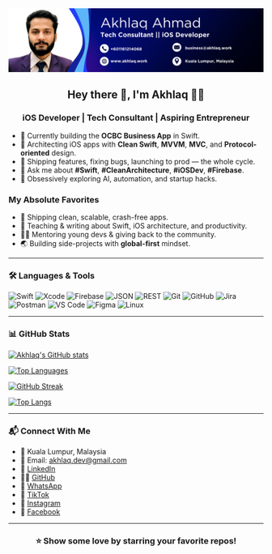 <img src="akhlaq-banner.jpg">

<h2 align="center">Hey there 👋, I'm Akhlaq 👨‍💻</h2>
<h3 align="center">iOS Developer | Tech Consultant | Aspiring Entrepreneur</h3>

- 🚀 Currently building the **OCBC Business App** in Swift.
- 🧠 Architecting iOS apps with **Clean Swift**, **MVVM**, **MVC**, and **Protocol-oriented** design.
- 🔄 Shipping features, fixing bugs, launching to prod — the whole cycle.
- 💬 Ask me about **#Swift**, **#CleanArchitecture**, **#iOSDev**, **#Firebase**.
- 🧪 Obsessively exploring AI, automation, and startup hacks.

### My Absolute Favorites

- 🍕 Shipping clean, scalable, crash-free apps.
- 📰 Teaching & writing about Swift, iOS architecture, and productivity.
- 🧑‍🏫 Mentoring young devs & giving back to the community.
- 🌏 Building side-projects with **global-first** mindset.

---

### 🛠️ Languages & Tools

![Swift](https://img.shields.io/badge/Swift-orange?style=flat-square&logo=swift)
![Xcode](https://img.shields.io/badge/Xcode-1C1E21?style=flat-square&logo=xcode)
![Firebase](https://img.shields.io/badge/Firebase-ffca28?style=flat-square&logo=firebase)
![JSON](https://img.shields.io/badge/-JSON-000?style=flat-square&logo=json)
![REST](https://img.shields.io/badge/-REST-02569B?style=flat-square)
![Git](https://img.shields.io/badge/Git-F05032?style=flat-square&logo=git)
![GitHub](https://img.shields.io/badge/GitHub-181717?style=flat-square&logo=github)
![Jira](https://img.shields.io/badge/Jira-0052CC?style=flat-square&logo=jira)
![Postman](https://img.shields.io/badge/Postman-black?style=flat-square&logo=postman)
![VS Code](https://img.shields.io/badge/VSCode-007ACC?style=flat-square&logo=visual-studio-code)
![Figma](https://img.shields.io/badge/Figma-black?style=flat-square&logo=figma)
![Linux](https://img.shields.io/badge/Linux-000?style=flat-square&logo=linux)

---

### 📊 GitHub Stats

[![Akhlaq's GitHub stats](https://github-readme-stats.vercel.app/api?username=akhlaqahmad&show_icons=true&theme=radical&count_private=true&hide_border=true)](https://github.com/akhlaqahmad)

[![Top Languages](https://github-readme-stats.vercel.app/api/top-langs/?username=akhlaqahmad&layout=compact&theme=radical&hide_border=true&langs_count=8)](https://github.com/akhlaqahmad)

[![GitHub Streak](https://github-readme-streak-stats.herokuapp.com/?user=akhlaqahmad&theme=radical&hide_border=true)](https://github.com/akhlaqahmad)

[![Top Langs](https://github-readme-stats.vercel.app/api/top-langs/?username=akhlaqahmad&layout=compact)](https://github.com/anuraghazra/github-readme-stats)

---

### 📬 Connect With Me

- 📍 Kuala Lumpur, Malaysia  
- 📧 Email: [akhlaq.dev@gmail.com](mailto:akhlaq.dev@gmail.com)  
- 💼 [LinkedIn](https://www.linkedin.com/in/akhlaq-dmg)  
- 👨‍💻 [GitHub](https://github.com/akhlaqahmad)  
- 📱 [WhatsApp](https://wa.me/601161214068)  
- 🎥 [TikTok](https://www.tiktok.com/@akhlaq.dmg)  
- 📸 [Instagram](https://www.instagram.com/akhlaq.dmg)  
- 📘 [Facebook](https://www.facebook.com/iamakhlaq/)

---

<div align="center">
  
### ⭐ Show some love by starring your favorite repos!

</div>
